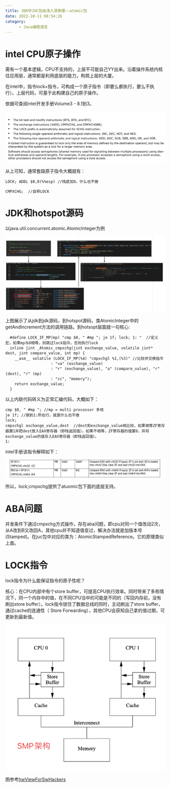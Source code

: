 ```yaml
---
title: JDK中JUC包由浅入深原理——atomic包
date: 2022-10-11 08:54:26
category: 
      - Java编程语言
---
```


# intel CPU原子操作

需有一个基本逻辑，CPU不支持的，上层不可能自己YY出来。沿着操作系统内核往应用层，通常都是利用底层的能力，构筑上层的大厦。

在intel中，指令lock+指令，可构成一个原子指令（即要么都执行，要么不执行）。上层代码，可基于此构建自己的原子操作。

依据可查阅intel开发手册Volume3 - 8.1到3。

![image-20221011093328936](../images/image-20221011093328936.png)

从上可知，通常套路原子指令大概就有：

```assembly
LOCK; ADDL $0,0(%%esp) //栈底加0，什么也不做
```

```assembly
CMPXCHG;  //自带LOCK
```

# JDK和hotspot源码

以java.util.concurrent.atomic.AtomicInteger为例

![image-20221011142419420](../images/image-20221011142419420.png)

上图展示了从jdk到jdk源码，到hotspot源码，类AtomicInteger中的getAndIncrement方法的调用链路。到hotsopt层面就一句核心:

```assembly
  #define LOCK_IF_MP(mp) "cmp $0, " #mp "; je 1f; lock; 1: "  //定义宏，如果mp与0相等，则跳过lock指令，否则执行lock
  inline jint _Atomic_cmpxchg(jint exchange_value, volatile jint* dest, jint compare_value, int mp) {
    __asm__ volatile (LOCK_IF_MP(%4) "cmpxchgl %1,(%3)" //比较并交换指令
                    : "=a" (exchange_value)
                    : "r" (exchange_value), "a" (compare_value), "r" (dest), "r" (mp)
                    : "cc", "memory");
    return exchange_value;
  }
```

以上内联代码转义为正常汇编代码，大概如下：

```assembly
cmp $0, " #mp "; //mp = multi processor 多核
je 1f; //跳到1:所在行，就是什么也不做
lock; 
cmpxchgl exchange_value,dest  //dest和exchange_value相比较，如果相等ZF寄存器置1并把dest放入EAX寄存器（即栈返回值）。如果不相等，ZF寄存器的值置0，并将exchange_value的值存入EAX寄存器（即栈返回值）。
1:

```

intel手册该指令解释如下：

![image-20221011144908523](../images/image-20221011144908523.png)

所以，lock;cmpxchg提供了atuomic包下面的底层支持。

# ABA问题

并发条件下通过cmpxchg方式操作，存在aba问题，即cpu对同一个值改动2次，从A改到B又改回A，其他cpu并不知道值变过，解决办法就是加版本号(Stamped)。在juc包中对应的类为：AtomicStampedReference。它的原理类似上面。

# LOCK指令

lock指令为什么能保证指令的原子性呢？

核心：在CPU内部中有个store buffer，可提高CPU执行效率。同时带来了多核情况下，同一个内存中的值，在不同CPU当中的可能是不同的（写回内存前，没有刷出store buffer）。lock指令锁住了数据总线的同时，主动刷出了store buffer，通过cache的连通性（ Store Forwarding），其他CPU会获知自己拿的值过期，可更新到最新值。

![image-20221011151713702](../images/image-20221011151713702.png)

图参考[hwViewForSwHackers](http://www.puppetmastertrading.com/images/hwViewForSwHackers.pdf)

